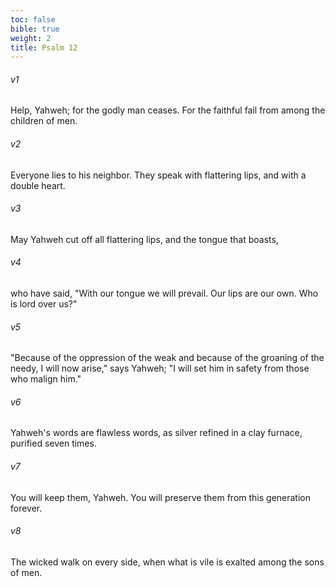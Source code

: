 ```yaml
---
toc: false
bible: true
weight: 2
title: Psalm 12
---
```




###### v1 
Help, Yahweh; for the godly man ceases. For the faithful fail from among the children of men. 

###### v2 
Everyone lies to his neighbor. They speak with flattering lips, and with a double heart. 

###### v3 
May Yahweh cut off all flattering lips, and the tongue that boasts, 

###### v4 
who have said, "With our tongue we will prevail. Our lips are our own. Who is lord over us?" 

###### v5 
"Because of the oppression of the weak and because of the groaning of the needy, I will now arise," says Yahweh; "I will set him in safety from those who malign him." 

###### v6 
Yahweh's words are flawless words, as silver refined in a clay furnace, purified seven times. 

###### v7 
You will keep them, Yahweh. You will preserve them from this generation forever. 

###### v8 
The wicked walk on every side, when what is vile is exalted among the sons of men.
